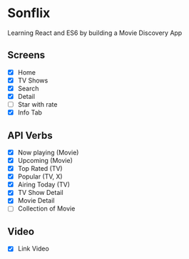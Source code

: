 # Sonflix

Learning React and ES6 by building a Movie Discovery App

## Screens

- [x] Home
- [x] TV Shows
- [x] Search
- [x] Detail
- [ ] Star with rate
- [x] Info Tab

## API Verbs

- [x] Now playing (Movie)
- [x] Upcoming (Movie)
- [x] Top Rated (TV)
- [x] Popular (TV, X)
- [x] Airing Today (TV)
- [x] TV Show Detail
- [x] Movie Detail
- [ ] Collection of Movie

## Video

- [x] Link Video
